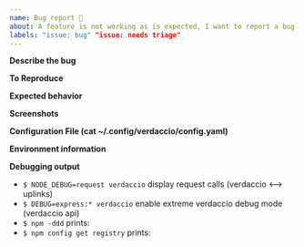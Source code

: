 ```yaml
---
name: Bug report 🐛
about: A feature is not working as is expected, I want to report a bug
labels: "issue: bug" "issue: needs triage"
---
```


**Describe the bug**
<!-- A clear and concise description of what the bug is. -->

**To Reproduce**
<!-- IMPORTANT:
 - How to reproduce the issue
 - Steps to reproduce the issue

Be aware, the lack of reproducible steps the issue might cause your ticket to be closed.
-->

**Expected behavior**
<!-- A clear and concise description of what you expected to happen. -->

**Screenshots**
<!-- If applicable, add screenshots to help explain your problem.  -->

**Configuration File (cat ~/.config/verdaccio/config.yaml)**

<!-- Please be careful do not leak any sensitive information, remove tokens -->

**Environment information**
<!-- Please paste the results of running `verdaccio --info` -->

**Debugging output**
 - `$ NODE_DEBUG=request verdaccio` display request calls (verdaccio <--> uplinks)
 - `$ DEBUG=express:* verdaccio` enable extreme verdaccio debug mode (verdaccio api)
 - `$ npm -ddd` prints:
 - `$ npm config get registry` prints:

<!--

IMPORTANT: please do not attach external files, all content should be visible from any device.
-->

